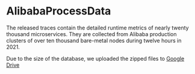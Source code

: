 # AlibabaProcessData

The released traces contain the detailed runtime metrics of nearly twenty thousand microservices. They are collected from Alibaba production clusters of over ten thousand bare-metal nodes during twelve hours in 2021.

Due to the size of the database, we uploaded the zipped files to [Google Drive](https://drive.google.com/file/d/1YY19mZXZYQa0kxisdNG-fQgBE1HFxzzB/view?usp=sharing) 
